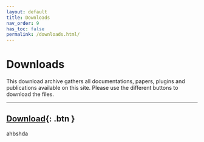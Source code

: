 ```yaml
---
layout: default
title: Downloads
nav_order: 9
has_toc: false
permalink: /downloads.html/
---
```

# Downloads
This download archive gathers all documentations, papers, plugins and publications available on this site. Please use the different buttons to download the files.  
  
---
[Download](https://spesml.github.io/Downloads/lorem_ipsum.pdf){: .btn }
---
ahbshda
